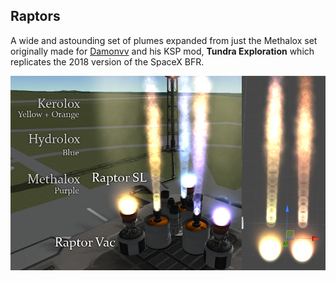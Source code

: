 ## Raptors
A wide and astounding set of plumes expanded from just the Methalox set originally made for [Damonvv](https://github.com/damonvv/) and his KSP mod, **Tundra Exploration** which replicates the 2018 version of the SpaceX BFR.
 
![Raptor Plumes](https://raw.githubusercontent.com/JadeOfMaar/PlumeParty/master/GameData/PlumeParty/Engines/Tundra/Raptors.jpg)
